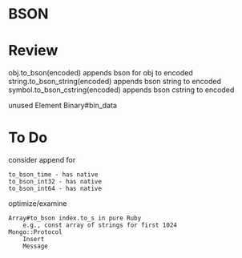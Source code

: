 BSON
====

Review
======
obj.to_bson(encoded) appends bson for obj to encoded
string.to_bson_string(encoded) appends bson string to encoded
symbol.to_bson_cstring(encoded) appends bson cstring to encoded

unused
    Element
    Binary#bin_data

To Do
=====

consider append for

    to_bson_time - has native
    to_bson_int32 - has native
    to_bson_int64 - has native

optimize/examine

    Array#to_bson index.to_s in pure Ruby
        e.g., const array of strings for first 1024
    Mongo::Protocol
        Insert
        Message
